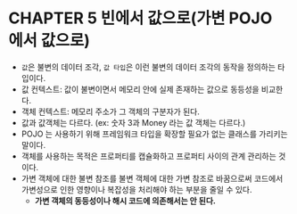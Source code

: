 # CHAPTER 5 빈에서 값으로(가변 POJO 에서 값으로)

- `값`은 불변의 데이터 조각, `값 타입`은 이런 불변의 데이터 조각의 동작을 정의하는 타입이다.
- 값 컨텍스트: 값이 불변이면서 메모리 안에 실제 존재하는 값으로 동등성을 비교한다.
- 객체 컨텍스트: 메모리 주소가 그 객체의 구분자가 된다.
- 값과 값객체는 다르다. (ex: 숫자 3과 Money 라는 값 객체는 다르다.)
- POJO 는 사용하기 위해 프레임워크 타입을 확장할 필요가 없는 클래스를 가리키는 말이다.
- 객체를 사용하는 목적은 프로퍼티를 캡슐화하고 프로퍼티 사이의 관계 관리하는 것이다.
- 가변 객체에 대한 불변 참조를 불변 객체에 대한 가변 참조로 바꿈으로써 코드에서 가변성으로 인한 영향이나 복잡성을 처리해야 하는 부분을 줄일 수 있다.
  - **가변 객체의 동등성이나 해시 코드에 의존해서는 안 된다.**
